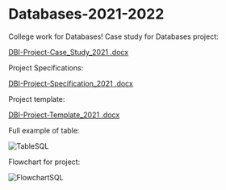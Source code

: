 # Databases-2021-2022
College work for Databases!
Case study for Databases project:

[DBI-Project-Case_Study_2021 .docx](https://github.com/iucool/Databases-2021-2022/files/8079511/DBI-Project-Case_Study_2021.docx)

Project Specifications:

[DBI-Project-Specification_2021 .docx](https://github.com/iucool/Databases-2021-2022/files/8079516/DBI-Project-Specification_2021.docx)

Project template:

[DBI-Project-Template_2021 .docx](https://github.com/iucool/Databases-2021-2022/files/8079518/DBI-Project-Template_2021.docx)

Full example of table:

![TableSQL](https://user-images.githubusercontent.com/98318964/154257042-7c242b11-520f-4337-8de9-457a8ea11346.png)

Flowchart for project:

![FlowchartSQL](https://user-images.githubusercontent.com/98318964/154257082-fafd3632-3c30-4b2f-b775-1d81d3aaac6b.png)
